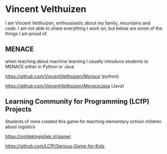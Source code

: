 # Vincent Velthuizen

I am Vincent Velthuizen, enthousiastic about my family, mountains and code.
I am not able to share everything I work on, but below are some of the things I am proud of.

## MENACE

when teaching about machine learning I usually introduce students to MENACE either in Python or Java

https://github.com/VincentVelthuizen/Menace (python)

https://github.com/VincentVelthuizen/MenaceJava (Java)

## Learning Community for Programming (LCfP) Projects

Students of mine created this game for teaching elementary school children about logistics

https://ontdeklogistiek.nl/game/

https://github.com/LCfP/Serious-Game-for-Kids 
